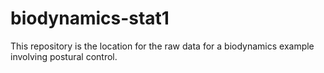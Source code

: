 # biodynamics-stat1
This repository is the location for the raw data for a biodynamics example involving postural control.
